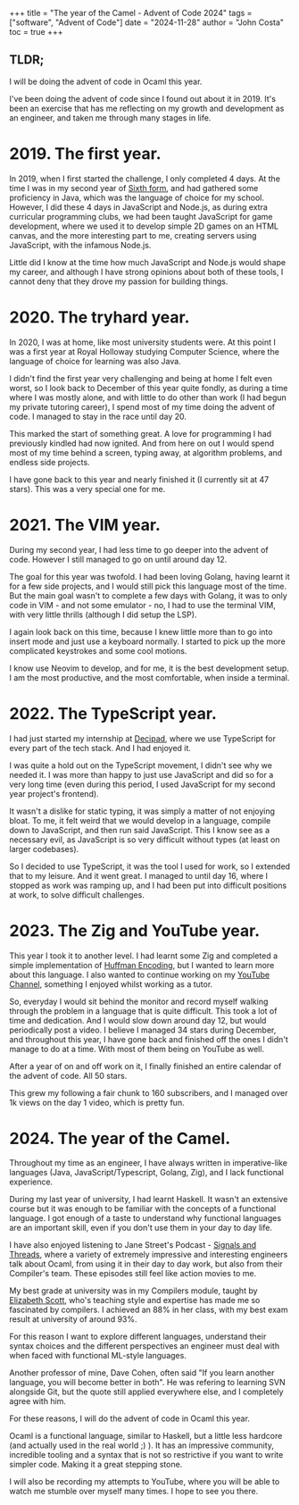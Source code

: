 +++
title = "The year of the Camel - Advent of Code 2024"
tags = ["software", "Advent of Code"]
date = "2024-11-28"
author = "John Costa"
toc = true
+++

## TLDR;
I will be doing the advent of code in Ocaml this year.

I've been doing the advent of code since I found out about it in 2019. It's been an exercise that has me reflecting on my growth and development as an engineer, and taken me through many stages in life.

# 2019. The first year.

In 2019, when I first started the challenge, I only completed 4 days. At the time I was in my second year of [Sixth form](https://en.wikipedia.org/wiki/Sixth_form), and had gathered some proficiency in Java, which was the language of choice for my school. However, I did these 4 days in JavaScript and Node.js, as during extra curricular programming clubs, we had been taught JavaScript for game development, where we used it to develop simple 2D games on an HTML canvas, and the more interesting part to me, creating servers using JavaScript, with the infamous Node.js.

Little did I know at the time how much JavaScript and Node.js would shape my career, and although I have strong opinions about both of these tools, I cannot deny that they drove my passion for building things.

# 2020. The tryhard year.

In 2020, I was at home, like most university students were. At this point I was a first year at Royal Holloway studying Computer Science, where the language of choice for learning was also Java.

I didn't find the first year very challenging and being at home I felt even worst, so I look back to December of this year quite fondly, as during a time where I was mostly alone, and with little to do other than work (I had begun my private tutoring career), I spend most of my time doing the advent of code. I managed to stay in the race until day 20.

This marked the start of something great. A love for programming I had previously kindled had now ignited. And from here on out I would spend most of my time behind a screen, typing away, at algorithm problems, and endless side projects.

I have gone back to this year and nearly finished it (I currently sit at 47 stars). This was a very special one for me.

# 2021. The VIM year.

During my second year, I had less time to go deeper into the advent of code. However I still managed to go on until around day 12.

The goal for this year was twofold. I had been loving Golang, having learnt it for a few side projects, and I would still pick this language most of the time. But the main goal wasn't to complete a few days with Golang, it was to only code in VIM - and not some emulator - no, I had to use the terminal VIM, with very little thrills (although I did setup the LSP).

I again look back on this time, because I knew little more than to go into insert mode and just use a keyboard normally. I started to pick up the more complicated keystrokes and some cool motions.

I know use Neovim to develop, and for me, it is the best development setup. I am the most productive, and the most comfortable, when inside a terminal.

# 2022.  The TypeScript year.

I had just started my internship at [Decipad](https://decipad.com), where we use TypeScript for every part of the tech stack. And I had enjoyed it.

I was quite a hold out on the TypeScript movement, I didn't see why we needed it. I was more than happy to just use JavaScript and did so for a very long time (even during this period, I used JavaScript for my second year project's frontend).

It wasn't a dislike for static typing, it was simply a matter of not enjoying bloat. To me, it felt weird that we would develop in a language, compile down to JavaScript, and then run said JavaScript. This I know see as a necessary evil, as JavaScript is so very difficult without types (at least on larger codebases).

So I decided to use TypeScript, it was the tool I used for work, so I extended that to my leisure. And it went great. I managed to until day 16, where I stopped as work was ramping up, and I had been put into difficult positions at work, to solve difficult challenges.

# 2023. The Zig and YouTube year.

This year I took it to another level. I had learnt some Zig and completed a simple implementation of [Huffman Encoding](https://johncosta.tech/projects/huffmanz/), but I wanted to learn more about this language. I also wanted to continue working on my [YouTube Channel](https://www.youtube.com/@johncosta27/featured), something I enjoyed whilst working as a tutor.

So, everyday I would sit behind the monitor and record myself walking through the problem in a language that is quite difficult. This took a lot of time and dedication. And I would slow down around day 12, but would periodically post a video. I believe I managed 34 stars during December, and throughout this year, I have gone back and finished off the ones I didn't manage to do at a time. With most of them being on YouTube as well.

After a year of on and off work on it, I finally finished an entire calendar of the advent of code. All 50 stars.

This grew my following a fair chunk to 160 subscribers, and I managed over 1k views on the day 1 video, which is pretty fun.

# 2024. The year of the Camel.

Throughout my time as an engineer, I have always written in imperative-like languages (Java, JavaScript/Typescript, Golang, Zig), and I lack functional experience.

During my last year of university, I had learnt Haskell. It wasn't an extensive course but it was enough to be familiar with the concepts of a functional language. I got enough of a taste to understand why functional languages are an important skill, even if you don't use them in your day to day life.

I have also enjoyed listening to Jane Street's Podcast - [Signals and Threads](https://signalsandthreads.com), where a variety of extremely impressive and interesting engineers talk about Ocaml, from using it in their day to day work, but also from their Compiler's team. These episodes still feel like action movies to me.

My best grade at university was in my Compilers module, taught by [Elizabeth Scott](https://pure.royalholloway.ac.uk/en/persons/elizabeth-scott), who's teaching style and expertise has made me so fascinated by compilers. I achieved an 88% in her class, with my best exam result at university of around 93%.

For this reason I want to explore different languages, understand their syntax choices and the different perspectives an engineer must deal with when faced with functional ML-style languages.

Another professor of mine, Dave Cohen, often said "If you learn another language, you will become better in both". He was refering to learning SVN alongside Git, but the quote still applied everywhere else, and I completely agree with him.

For these reasons, I will do the advent of code in Ocaml this year.

Ocaml is a functional language, similar to Haskell, but a little less hardcore (and actually used in the real world ;) ). It has an impressive community, incredible tooling and a syntax that is not so restrictive if you want to write simpler code. Making it a great stepping stone.

I will also be recording my attempts to YouTube, where you will be able to watch me stumble over myself many times. I hope to see you there.
